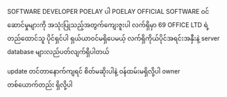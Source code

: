 SOFTWARE DEVELOPER POELAY ပါ
POELAY OFFICIAL SOFTWARE ၀င်ဆောင်မှုများကို
အသုံးပြုသည့်အတွက်ကျေးဇူးပါ
လက်ရှိမှာ 69 OFFICE LTD ရဲ့ တည်ထောင်သူ ပိုင်ရှင်ပါ
ရှယ်ယာ၀င်မရှိပေမယ့် လက်ရှိကိုယ်ပိုင်အရင်းအနှီးနဲ့ 
server database များလည်ပတ်လျက်ရှိပါတယ်

update တင်တာနောက်ကျရင် စိတ်မဆိုးပါနဲ့
၀န်ထမ်းမရှိလို့ပါ owner တစ်ယောက်တည်း ရှိလို့ပါ
